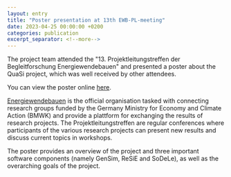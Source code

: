 ```yaml
---
layout: entry
title: "Poster presentation at 13th EWB-PL-meeting"
date: 2023-04-25 00:00:00 +0200
categories: publication
excerpt_separator: <!--more-->
---
```

The project team attended the "13. Projektleitungstreffen der Begleitforschung Energiewendebauen" and presented a poster about the QuaSi project, which was well received by other attendees.

You can view the poster online [here](/static/230420_poster_pl_meeting.pdf).

<!--more-->

[Energiewendebauen](https://www.energiewendebauen.de/) is the official organisation tasked with connecting research groups funded by the Germany Ministry for Economy and Climate Action (BMWK) and provide a plattform for exchanging the results of research projects. The Projektleitungstreffen are regular conferences where participants of the various research projects can present new results and discuss current topics in workshops.

The poster provides an overview of the project and three important software components (namely GenSim, ReSiE and SoDeLe), as well as the overarching goals of the project.